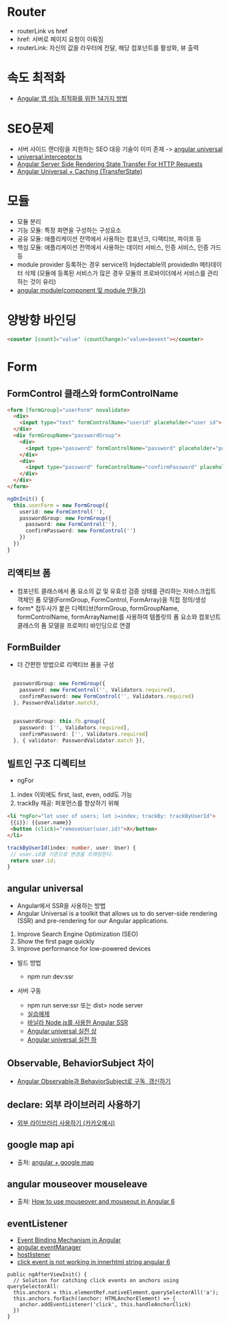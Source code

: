 # Router
- routerLink vs href
- href: 서버로 페이지 요청이 이뤄짐
- routerLink: 자신의 값을 라우터에 전달, 해당 컴포넌트를 활성화, 뷰 출력

# 속도 최적화
- [Angular 앱 성능 최적화를 위한 14가지 방법](https://dev.grapecity.co.kr/bbs/board.php?bo_table=Insight&wr_id=2&sca=IT%EF%BC%86%EA%B0%9C%EB%B0%9C+%EC%A0%95%EB%B3%B4&page=1)

# SEO문제
- 서버 사이드 랜더링을 지원하는 SEO 대응 기술이 이미 존재 -> [angular universal](#angular-universal)
- [universal.interceptor.ts](https://gist.github.com/UserGalileo/1c1241ed150cc86f309bef92a1811eea)
- [Angular Server Side Rendering State Transfer For HTTP Requests](https://hackernoon.com/angular-server-side-rendering-state-transfer-for-http-requests-wu263t3h)
- [Angular Universal + Caching (TransferState)](https://itnext.io/angular-universal-caching-transferstate-96eaaa386198)

# 모듈
- 모듈 분리
- 기능 모듈: 특정 화면을 구성하는 구성요소
- 공유 모듈: 애플리케이션 전역에서 사용하는 컴포넌크, 디렉티브, 파이프 등
- 핵심 모듈: 애플리케이션 전역에서 사용하는 데이터 서비스, 인증 서비스, 인증 가드 등
- module provider 등록하는 경우 service의 Injdectable의 providedIn 메타데이터 삭제 (모듈에 등록된 서비스가 많은 경우 모듈의 프로바이더에서 서비스를 관리하는 것이 유리)
- [angular module(component 및 module 만들기)](https://kamang-it.tistory.com/entry/Angular-08angular-modulecomponent-%EB%B0%8F-module-%EB%A7%8C%EB%93%A4%EA%B8%B0)

# 양방향 바인딩

```html
<counter [count]="value" (countChange)="value=$event"></counter>
```

# Form

## FormControl 클래스와 formControlName

```html
<form [formGroup]="userForm" novalidate>
  <div>
    <input type="text" formControlName="userid" placeholder="user id">
  </div>
  <div formGroupName="passwordGroup">
    <div>
      <input type="password" formControlName="password" placeholder="password">
    </div>
    <div>
      <input type="password" formControlName="confirmPassword" placeholder="confirmpassword">
    </div>
  </div>
</form>
```

```typescript
ngOnInit() {
  this.userForm = new FormGroup({
    userid: new FormControl(''),
    passwordGroup: new FormGroup({
      password: new FormControl(''),
      confirmPassword: new FormControl('')
    })
  })
}
```

## 리액티브 폼
- 컴포넌트 클래스에서 폼 요소의 값 및 유효성 검증 상태를 관리하는 자바스크립트 객체인 폼 모델(FormGroup, FormControl, FormArray)을 직접 정의/생성
- form* 접두사가 붙은 디렉티브(formGroup, formGroupName, formControlName, formArrayName)를 사용하여 템플릿의 폼 요소와 컴포넌트 클래스의 폼 모델을 프로퍼티 바인딩으로 연결

## FormBuilder
- 더 간편한 방법으로 리액티브 폼을 구성
```typescript

  passwordGroup: new FormGroup({
    password: new FormControl('', Validators.required),
    confirmPassword: new FormControl('', Validators.required)
  }, PasswordValidator.match),

```

```typescript

  passwordGroup: this.fb.group({
    password: ['', Validators.required],
    confirmPassword: ['', Validators.required]
  }, { validator: PasswordValidator.match }),

```

## 빌트인 구조 디렉티브
- ngFor
 1. index 이외에도 first, last, even, odd도 가능
 2. trackBy 제공: 퍼포먼스를 향상하기 위해
```html
<li *ngFor="let user of users; let i=index; trackBy: trackByUserId">
 {{i}}: {{user.name}}
 <button (click)="removeUser(user.id)">X</button>
</li>
```
```typescript
trackByUserId(index: number, user: User) {
 // user.id를 기준으로 변경을 트래킹한다.
 return user.id;
}
```

## angular universal
- Angular에서 SSR을 사용하는 방법
- Angular Universal is a toolkit that allows us to do server-side rendering (SSR) and pre-rendering for our Angular applications.
1. Improve Search Engine Optimization (SEO)
2. Show the first page quickly
3. Improve performance for low-powered devices

- 빌드 방법
  - npm run dev:ssr

- 서버 구동
  - npm run serve:ssr 또는 dist> node server
  - [실습예제](https://ksrae.github.io//angular/angular-universal/)
  - [바닐라 Node.js를 사용한 Angular SSR](https://dev.to/igorfilippov3/angular-ssr-with-vanilla-node-js-15pj)
  - [Angular universal 실전 상](https://m.blog.naver.com/kitepc/221380895021)
  - [Angular universal 실전 하](https://m.blog.naver.com/kitepc/221380916242)
  
## Observable, BehaviorSubject 차이
  - [Angular Observable과 BehaviorSubject로 구독, 갱신하기](https://blog.eunsatio.io/develop/Angular-Observable%EA%B3%BC-BehaviorSubject%EB%A1%9C-%EA%B5%AC%EB%8F%85,-%EA%B0%B1%EC%8B%A0%ED%95%98%EA%B8%B0)
  
## declare: 외부 라이브러리 사용하기 
  - [외부 라이브러리 사용하기 (카카오예시)](https://rottk.tistory.com/entry/Angular-%EC%99%B8%EB%B6%80-%EB%9D%BC%EC%9D%B4%EB%B8%8C%EB%9F%AC%EB%A6%AC-%EC%82%AC%EC%9A%A9%ED%95%98%EA%B8%B0)
  
## google map api
- 출처: [angular + google map](https://velog.io/@noyo0123/angular-google-map)

## angular mouseover mouseleave
- 출처: [How to use mouseover and mouseout in Angular 6](https://stackoverflow.com/questions/51491225/how-to-use-mouseover-and-mouseout-in-angular-6)

## eventListener
- [Event Binding Mechanism in Angular](https://blog.bitsrc.io/event-binding-mechanism-in-angular-b38f0e46d2ed)
- [angular eventManager](https://angular.io/api/platform-browser/EventManager)
- [hostlistener](https://angular.io/api/core/HostListener)
- [click event is not working in innerhtml string angular 6](https://stackoverflow.com/questions/58641615/click-event-is-not-working-in-innerhtml-string-angular-6)
```
public ngAfterViewInit() {
  // Solution for catching click events on anchors using querySelectorAll:
  this.anchors = this.elementRef.nativeElement.querySelectorAll('a');
  this.anchors.forEach((anchor: HTMLAnchorElement) => {
    anchor.addEventListener('click', this.handleAnchorClick)
  })
}
```
